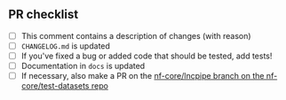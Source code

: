 <!--
# nf-core/lncpipe pull request

Many thanks for contributing to nf-core/lncpipe!

Please fill in the appropriate checklist below (delete whatever is not relevant).
These are the most common things requested on pull requests (PRs).

Remember that PRs should be made against the dev branch, unless you're preparing a pipeline release.

Learn more about contributing: [CONTRIBUTING.md](https://github.com/nf-core/lncpipe/tree/master/.github/CONTRIBUTING.md)
-->

## PR checklist

- [ ] This comment contains a description of changes (with reason)
- [ ] `CHANGELOG.md` is updated
- [ ] If you've fixed a bug or added code that should be tested, add tests!
- [ ] Documentation in `docs` is updated
- [ ] If necessary, also make a PR on the [nf-core/lncpipe branch on the nf-core/test-datasets repo](https://github.com/nf-core/test-datasets/pull/new/nf-core/lncpipe)
